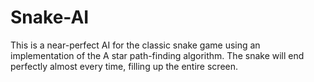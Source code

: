 # Snake-AI
This is a near-perfect AI for the classic snake game using an implementation of the A star path-finding algorithm. The snake will end perfectly almost every time, filling up the entire screen.
